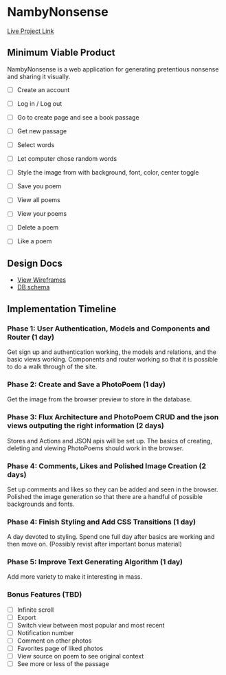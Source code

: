 # NambyNonsense


[Live Project Link][heroku]

[heroku]: https://nambynonsense.herokuapp.com/

## Minimum Viable Product

NambyNonsense is a web application for generating pretentious nonsense and
sharing it visually.

<!-- This is a Markdown checklist. Use it to keep track of your progress! -->

- [ ] Create an account
- [ ] Log in / Log out
- [ ] Go to create page and see a book passage
- [ ] Get new passage
- [ ] Select words
- [ ] Let computer chose random words
- [ ] Style the image from with background, font, color, center toggle
- [ ] Save you poem
- [ ] View all poems
- [ ] View your poems
- [ ] Delete a poem
- [ ] Like a poem


## Design Docs
* [View Wireframes][view]
* [DB schema][schema]

[view]: ./docs/views.md
[schema]: ./docs/schema.md

## Implementation Timeline

### Phase 1: User Authentication, Models and Components and Router (1 day)

Get sign up and authentication working, the models and relations, and the basic views working. Components and router working so that it is possible to do a walk through of the site.

### Phase 2: Create and Save a PhotoPoem (1 day)

Get the image from the browser preview to store in the database.

### Phase 3: Flux Architecture and PhotoPoem CRUD and the json views outputing the right information (2 days)

Stores and Actions and JSON apis will be set up. The basics of creating, deleting and viewing PhotoPoems should work in the browser.

### Phase 4: Comments, Likes and Polished Image Creation (2 days)

Set up comments and likes so they can be added and seen in the browser. Polished the image generation so that there are a handful of possible backgrounds and fonts.

### Phase 4: Finish Styling and Add CSS Transitions (1 day)

A day devoted to styling. Spend one full day after basics are working and then move on. (Possibly revist after important bonus material)

### Phase 5: Improve Text Generating Algorithm (1 day)

Add more variety to make it interesting in mass.


### Bonus Features (TBD)
- [ ] Infinite scroll
- [ ] Export
- [ ] Switch view between most popular and most recent
- [ ] Notification number
- [ ] Comment on other photos
- [ ] Favorites page of liked photos
- [ ] View source on poem to see original context
- [ ] See more or less of the passage
